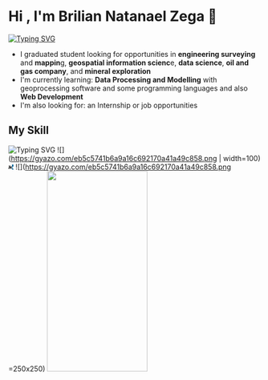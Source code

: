 # Hi , I'm Brilian Natanael Zega 👋

[![Typing SVG](https://readme-typing-svg.herokuapp.com/?lines=I+graduated+from;Bandung+Institute+of+Technology;majoring+in+Geophysical+Engineering)](https://git.io/typing-svg)


  * I graduated student looking for opportunities in **engineering surveying** and **mappin**g, **geospatial information scienc**e, **data science**, **oil and gas company**, and **mineral exploration**
  * I'm currently learning: **Data Processing and Modelling** with geoprocessing software and some programming languages and also **Web Development**
  * I'm also looking for: an Internship or job opportunities

## My Skill
![Typing SVG]()
![](https://gyazo.com/eb5c5741b6a9a16c692170a41a49c858.png | width=100)
<img src="https://github.com/Bril22/Bril22/blob/main/images/linkedin.svg" width="10" height="10">
![](https://gyazo.com/eb5c5741b6a9a16c692170a41a49c858.png =250x250)
<img src="https://camo.githubusercontent.com/..." data-canonical-src="https://gyazo.com/eb5c5741b6a9a16c692170a41a49c858.png" width="200" height="400" />

